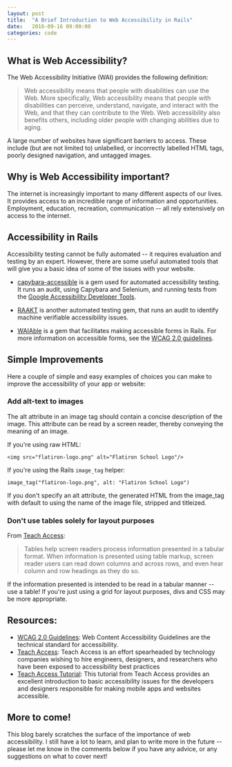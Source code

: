 ```yaml
---
layout: post
title:  "A Brief Introduction to Web Accessibility in Rails"
date:   2016-09-16 09:00:00
categories: code
---
```


What is Web Accessibility?
--------------------------
The Web Accessibility Initiative (WAI) provides the following definition:

>Web accessibility means that people with disabilities can use the Web. More specifically, Web accessibility means that people with disabilities can perceive, understand, navigate, and interact with the Web, and that they can contribute to the Web. Web accessibility also benefits others, including older people with changing abilities due to aging.

A large number of websites have significant barriers to access. These include (but are not limited to) unlabelled, or incorrectly labelled HTML tags, poorly designed navigation, and untagged images.

Why is Web Accessibility important?
--------------------------

The internet is increasingly important to many different aspects of our lives. It provides access to an incredible range of information and opportunities. Employment, education, recreation, communication -- all rely extensively on access to the internet.

Accessibility in Rails
--------------------------

Accessibility testing cannot be fully automated -- it requires evaluation and testing by an expert. However, there are some useful automated tools that will give you a basic idea of some of the issues with your website.

- [capybara-accessible](https://rubygems.org/gems/capybara-accessible/versions/0.2.1) is a gem used for automated accessibility testing. It runs an audit, using Capybara and Selenium, and running tests from the [Google Accessibility Developer Tools](https://chrome.google.com/webstore/detail/accessibility-developer-t/fpkknkljclfencbdbgkenhalefipecmb?hl=en).

- [RAAKT](http://www.peterkrantz.com/raakt/wiki/) is another automated testing gem, that runs an audit to identify machine verifiable accessibility issues.

- [WAIAble]() is a gem that facilitates making accessible forms in Rails. For more information on accessible forms, see the [WCAG 2.0 guidelines]().

Simple Improvements
--------------------------

Here a couple of simple and easy examples of choices you can make to improve the accessibility of your app or website:

### Add alt-text to images

The alt attribute in an image tag should contain a concise description of the image. This attribute can be read by a screen reader, thereby conveying the meaning of an image.

If you're using raw HTML:


	<img src="flatiron-logo.png" alt="Flatiron School Logo"/>

If you're using the Rails <code>image_tag</code> helper:

	image_tag("flatiron-logo.png", alt: "Flatiron School Logo")

If you don't specify an alt attribute, the generated HTML from the image_tag with default to using the name of the image file, stripped and titleized.

### Don't use tables solely for layout purposes
From [Teach Access](https://teachaccess.github.io/tutorial/#/9):

>Tables help screen readers process information presented in a tabular format. When information is presented using table markup, screen reader users can read down columns and across rows, and even hear column and row headings as they do so.

If the information presented is intended to be read in a tabular manner -- use a table! If you're just using a grid for layout purposes, divs and CSS may be more appropriate.

Resources:
------
- [WCAG 2.0 Guidelines](https://www.w3.org/WAI/intro/wcag): Web Content Accessibility Guidelines are the technical standard for accessibility.
- [Teach Access](http://teachaccess.org/): Teach Access is an effort spearheaded by technology companies wishing to hire engineers, designers, and researchers who have been exposed to accessibility best practices
- [Teach Access Tutorial](https://teachaccess.github.io/): This tutorial from Teach Access provides an excellent introduction to basic accessibility issues for the developers and designers responsible for making mobile apps and websites accessible.


More to come!
------

This blog barely scratches the surface of the importance of web accessibility. I still have a lot to learn, and plan to write more in the future -- please let me know in the comments below if you have any advice, or any suggestions on what to cover next!
